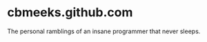 cbmeeks.github.com
==================

The personal ramblings of an insane programmer that never sleeps.
